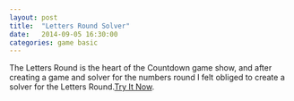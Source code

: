 ```yaml
---
layout: post
title:  "Letters Round Solver"
date:   2014-09-05 16:30:00
categories: game basic
---
```


The Letters Round is the heart of the Countdown game show, and after creating a game and solver for the numbers round I felt obliged to create a solver for the Letters Round.[Try It Now][play-link].


[play-link]: https://payamben.github.io/letters-numbers-solver/
